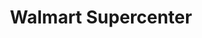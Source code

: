 ---
title: "Walmart Supercenter"
url: /huntsville/walmart-supercenter-sparkman-drive-northwest/
shop: supermarket
---